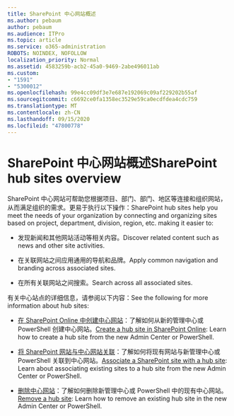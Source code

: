 ```yaml
---
title: SharePoint 中心网站概述
ms.author: pebaum
author: pebaum
ms.audience: ITPro
ms.topic: article
ms.service: o365-administration
ROBOTS: NOINDEX, NOFOLLOW
localization_priority: Normal
ms.assetid: 4583259b-acb2-45a0-9469-2abe496011ab
ms.custom:
- "1591"
- "5300012"
ms.openlocfilehash: 99e4cc09df3e7e687e192069c09af229202b55af
ms.sourcegitcommit: c6692ce0fa1358ec3529e59ca0ecdfdea4cdc759
ms.translationtype: MT
ms.contentlocale: zh-CN
ms.lasthandoff: 09/15/2020
ms.locfileid: "47800778"
---
```

# <a name="sharepoint-hub-sites-overview"></a><span data-ttu-id="830ec-102">SharePoint 中心网站概述</span><span class="sxs-lookup"><span data-stu-id="830ec-102">SharePoint hub sites overview</span></span>

<span data-ttu-id="830ec-103">SharePoint 中心网站可帮助您根据项目、部门、部门、地区等连接和组织网站，从而满足组织的需求。更易于执行以下操作：</span><span class="sxs-lookup"><span data-stu-id="830ec-103">SharePoint hub sites help you meet the needs of your organization by connecting and organizing sites based on project, department, division, region, etc. making it easier to:</span></span>

- <span data-ttu-id="830ec-104">发现新闻和其他网站活动等相关内容。</span><span class="sxs-lookup"><span data-stu-id="830ec-104">Discover related content such as news and other site activities.</span></span>

- <span data-ttu-id="830ec-105">在关联网站之间应用通用的导航和品牌。</span><span class="sxs-lookup"><span data-stu-id="830ec-105">Apply common navigation and branding across associated sites.</span></span> 

- <span data-ttu-id="830ec-106">在所有关联网站之间搜索。</span><span class="sxs-lookup"><span data-stu-id="830ec-106">Search across all associated sites.</span></span>

<span data-ttu-id="830ec-107">有关中心站点的详细信息，请参阅以下内容：</span><span class="sxs-lookup"><span data-stu-id="830ec-107">See the following for more information about hub sites:</span></span>
- <span data-ttu-id="830ec-108">[在 SharePoint Online 中创建中心网站](https://docs.microsoft.com/sharepoint/create-hub-site)：了解如何从新的管理中心或 PowerShell 创建中心网站。</span><span class="sxs-lookup"><span data-stu-id="830ec-108">[Create a hub site in SharePoint Online](https://docs.microsoft.com/sharepoint/create-hub-site): Learn how to create a hub site from the new Admin Center or PowerShell.</span></span>

- <span data-ttu-id="830ec-109">[将 SharePoint 网站与中心网站关联](https://support.office.com/article/associate-a-sharepoint-site-with-a-hub-site-ae0009fd-af04-4d3d-917d-88edb43efc05)：了解如何将现有网站与新管理中心或 PowerShell 关联到中心网站。</span><span class="sxs-lookup"><span data-stu-id="830ec-109">[Associate a SharePoint site with a hub site](https://support.office.com/article/associate-a-sharepoint-site-with-a-hub-site-ae0009fd-af04-4d3d-917d-88edb43efc05): Learn about associating existing sites to a hub site from the new Admin Center or PowerShell.</span></span>

- <span data-ttu-id="830ec-110">[删除中心网站](https://docs.microsoft.com/sharepoint/remove-hub-site)：了解如何删除新管理中心或 PowerShell 中的现有中心网站。</span><span class="sxs-lookup"><span data-stu-id="830ec-110">[Remove a hub site](https://docs.microsoft.com/sharepoint/remove-hub-site): Learn how to remove an existing hub site in the new Admin Center or PowerShell.</span></span>

